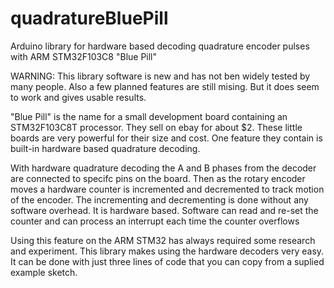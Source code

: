 # quadratureBluePill
Arduino library for hardware based decoding quadrature encoder pulses with ARM STM32F103C8 "Blue Pill"

WARNING:  This library software is new and has not ben widely tested by many people.
Also a few planned features are still mising.  But it does seem to work and gives usable results.

"Blue Pill" is the name for a small development board containing an STM32F103C8T processor.
They sell on ebay for about $2.   These little boards are very powerful for their size and cost.
One feature they contain is built-in hardware based quadrature decoding.

With hardware quadrature decoding the A and B phases from the decoder are connected to
specifc pins on the board.  Then as the rotary encoder moves a hardware counter is incremented
and decremented to track motion of the encoder.  The incrementing and decrementing
is done without any software overhead.  It is hardware based.  Software can read and re-set
the counter and can process an interrupt each time the counter overflows

Using this feature on the ARM STM32 has always required some research and experiment.  This
library makes using the hardware decoders very easy.  It can be done with just three lines
of code that you can copy from a suplied example sketch.
